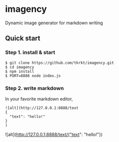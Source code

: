 # imagency
Dynamic image generator for markdown writing

## Quick start

### Step 1. install & start

```
$ git clone https://github.com/tkrkt/imagency.git
$ cd imagency
$ npm install
$ PORT=8888 node index.js
```

### Step 2. write markdown

In your favorite markdown editor,

```
![alt](http://127.0.0.1:8888/text
{
  "text": "hello!"
}
)
```

![alt](http://127.0.0.1:8888/text/{"text": "hello!"})
